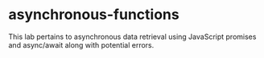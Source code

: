 # asynchronous-functions
This lab pertains to asynchronous data retrieval using JavaScript promises and async/await along with potential errors.
